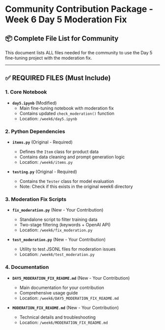 # Community Contribution Package - Week 6 Day 5 Moderation Fix

## 📦 Complete File List for Community

This document lists ALL files needed for the community to use the Day 5 fine-tuning 
project with the moderation fix.

---

## ✅ REQUIRED FILES (Must Include)

### 1. Core Notebook
- **`day5.ipynb`** (Modified)
  - Main fine-tuning notebook with moderation fix
  - Contains updated `check_moderation()` function
  - Location: `/week6/day5.ipynb`


### 2. Python Dependencies
- **`items.py`** (Original - Required)
  - Defines the `Item` class for product data
  - Contains data cleaning and prompt generation logic
  - Location: `/week6/items.py`


- **`testing.py`** (Original - Required)
  - Contains the `Tester` class for model evaluation
  - Note: Check if this exists in the original week6 directory


### 3. Moderation Fix Scripts
- **`fix_moderation.py`** (New - Your Contribution)
  - Standalone script to filter training data
  - Two-stage filtering (keywords + OpenAI API)
  - Location: `/week6/fix_moderation.py`


- **`test_moderation.py`** (New - Your Contribution)
  - Utility to test JSONL files for moderation issues
  - Location: `/week6/test_moderation.py`
 

### 4. Documentation
- **`DAY5_MODERATION_FIX_README.md`** (New - Your Contribution)
  - Main documentation for your contribution
  - Comprehensive usage guide
  - Location: `/week6/DAY5_MODERATION_FIX_README.md`
  

- **`MODERATION_FIX_README.md`** (New - Your Contribution)
  - Technical details and troubleshooting
  - Location: `/week6/MODERATION_FIX_README.md`


